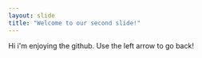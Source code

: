 ```yaml
---
layout: slide
title: "Welcome to our second slide!"
---
```

Hi i'm enjoying the github.
Use the left arrow to go back! 



                                      
                                      
                                      
